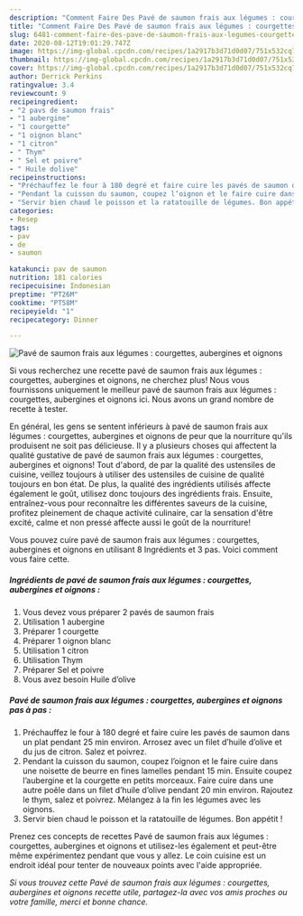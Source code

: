 ```yaml
---
description: "Comment Faire Des Pavé de saumon frais aux légumes : courgettes, aubergines et oignons"
title: "Comment Faire Des Pavé de saumon frais aux légumes : courgettes, aubergines et oignons"
slug: 6481-comment-faire-des-pave-de-saumon-frais-aux-legumes-courgettes-aubergines-et-oignons
date: 2020-08-12T19:01:29.747Z
image: https://img-global.cpcdn.com/recipes/1a2917b3d71d0d07/751x532cq70/pave-de-saumon-frais-aux-legumes-courgettes-aubergines-et-oignons-photo-principale-de-la-recette.jpg
thumbnail: https://img-global.cpcdn.com/recipes/1a2917b3d71d0d07/751x532cq70/pave-de-saumon-frais-aux-legumes-courgettes-aubergines-et-oignons-photo-principale-de-la-recette.jpg
cover: https://img-global.cpcdn.com/recipes/1a2917b3d71d0d07/751x532cq70/pave-de-saumon-frais-aux-legumes-courgettes-aubergines-et-oignons-photo-principale-de-la-recette.jpg
author: Derrick Perkins
ratingvalue: 3.4
reviewcount: 9
recipeingredient:
- "2 pavs de saumon frais"
- "1 aubergine"
- "1 courgette"
- "1 oignon blanc"
- "1 citron"
- " Thym"
- " Sel et poivre"
- " Huile dolive"
recipeinstructions:
- "Préchauffez le four à 180 degré et faire cuire les pavés de saumon dans un plat pendant 25 min environ. Arrosez avec un filet d’huile d’olive et du jus de citron. Salez et poivrez."
- "Pendant la cuisson du saumon, coupez l’oignon et le faire cuire dans une noisette de beurre en fines lamelles pendant 15 min. Ensuite coupez l’aubergine et la courgette en petits morceaux. Faire cuire dans une autre poêle dans un filet d’huile d’olive pendant 20 min environ. Rajoutez le thym, salez et poivrez. Mélangez à la fin les légumes avec les oignons."
- "Servir bien chaud le poisson et la ratatouille de légumes. Bon appétit !"
categories:
- Resep
tags:
- pav
- de
- saumon

katakunci: pav de saumon 
nutrition: 181 calories
recipecuisine: Indonesian
preptime: "PT26M"
cooktime: "PT58M"
recipeyield: "1"
recipecategory: Dinner

---
```



![Pavé de saumon frais aux légumes : courgettes, aubergines et oignons](https://img-global.cpcdn.com/recipes/1a2917b3d71d0d07/751x532cq70/pave-de-saumon-frais-aux-legumes-courgettes-aubergines-et-oignons-photo-principale-de-la-recette.jpg)

Si vous recherchez une recette pavé de saumon frais aux légumes : courgettes, aubergines et oignons, ne cherchez plus! Nous vous fournissons uniquement le meilleur pavé de saumon frais aux légumes : courgettes, aubergines et oignons ici. Nous avons un grand nombre de recette à tester.

En général, les gens se sentent inférieurs à pavé de saumon frais aux légumes : courgettes, aubergines et oignons de peur que la nourriture qu'ils produisent ne soit pas délicieuse. Il y a plusieurs choses qui affectent la qualité gustative de pavé de saumon frais aux légumes : courgettes, aubergines et oignons! Tout d'abord, de par la qualité des ustensiles de cuisine, veillez toujours à utiliser des ustensiles de cuisine de qualité toujours en bon état. De plus, la qualité des ingrédients utilisés affecte également le goût, utilisez donc toujours des ingrédients frais. Ensuite, entraînez-vous pour reconnaître les différentes saveurs de la cuisine, profitez pleinement de chaque activité culinaire, car la sensation d'être excité, calme et non pressé affecte aussi le goût de la nourriture!

<!--inarticleads1-->

Vous pouvez cuire pavé de saumon frais aux légumes : courgettes, aubergines et oignons en utilisant 8 Ingrédients et 3 pas. Voici comment vous faire cette.

##### Ingrédients de pavé de saumon frais aux légumes : courgettes, aubergines et oignons :

1. Vous devez vous préparer 2 pavés de saumon frais
1. Utilisation 1 aubergine
1. Préparer 1 courgette
1. Préparer 1 oignon blanc
1. Utilisation 1 citron
1. Utilisation  Thym
1. Préparer  Sel et poivre
1. Vous avez besoin  Huile d’olive




<!--inarticleads2-->

##### Pavé de saumon frais aux légumes : courgettes, aubergines et oignons pas à pas :

1. Préchauffez le four à 180 degré et faire cuire les pavés de saumon dans un plat pendant 25 min environ. Arrosez avec un filet d’huile d’olive et du jus de citron. Salez et poivrez.
1. Pendant la cuisson du saumon, coupez l’oignon et le faire cuire dans une noisette de beurre en fines lamelles pendant 15 min. Ensuite coupez l’aubergine et la courgette en petits morceaux. Faire cuire dans une autre poêle dans un filet d’huile d’olive pendant 20 min environ. Rajoutez le thym, salez et poivrez. Mélangez à la fin les légumes avec les oignons.
1. Servir bien chaud le poisson et la ratatouille de légumes. Bon appétit !




<!--inarticleads1-->

<p>
Prenez ces concepts de recettes Pavé de saumon frais aux légumes : courgettes, aubergines et oignons et utilisez-les également et peut-être même expérimentez pendant que vous y allez. Le coin cuisine est un endroit idéal pour tenter de nouveaux points avec l'aide appropriée.
</p>

<p>
<i>Si vous trouvez cette Pavé de saumon frais aux légumes : courgettes, aubergines et oignons recette utile, partagez-la avec vos amis proches ou votre famille, merci et bonne chance.</i>
</p>
